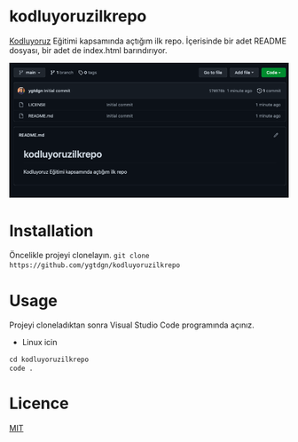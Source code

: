 # kodluyoruzilkrepo
[Kodluyoruz](https://www.kodluyoruz.org/) Eğitimi kapsamında açtığım ilk repo. İçerisinde bir adet README dosyası, bir adet de index.html barındırıyor.

![Github Gorsel](/ss.png)
# Installation
Öncelikle projeyi clonelayın. 
```git clone https://github.com/ygtdgn/kodluyoruzilkrepo```

# Usage 
Projeyi cloneladıktan sonra Visual Studio Code programında açınız.

* Linux icin
```
cd kodluyoruzilkrepo
code .
```

# Licence
[MIT](https://choosealicense.com/licenses/mit/)
